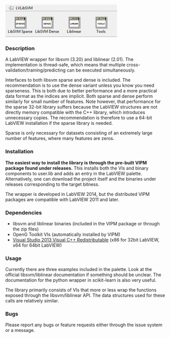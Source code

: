 ![Palette](./Palette.png)

### Description
A LabVIEW wrapper for libsvm (3.20) and liblinear (2.01).
The implementation is thread-safe, which means that multiple cross-validation/training/predicting can be executed simultaneously.

Interfaces to both libsvm sparse and dense is included. The recommendation is to use the dense variant unless you know you need sparseness. This is both due to better performance and a more practical data format as the indices are implicit. Both sparse and dense perform similarly for small number of features. Note however, that performance for the sparse 32-bit library suffers because the LabVIEW structures are not directly memory compatible with the C++ library, which introduces unnecessary copies. The recommendation is therefore to use a 64-bit LabVIEW installation if the sparse library is needed.

Sparse is only necessary for datasets consisting of an extremely large number of features, where many features are zeros.

### Installation
**The easiest way to install the library is through the pre-built VIPM package found under releases.** This installs both the VIs and binary components to user.lib and adds an entry in the LabVIEW palette. Alternatively, one can download the project itself and the binaries under releases corresponding to the target bitness.

The wrapper is developed in LabVIEW 2014, but the distributed VIPM packages are compatible with LabVIEW 2011 and later.

### Dependencies
* libsvm and liblinear binaries (included in the VIPM package or through the zip files)
* OpenG Toolkit VIs (automatically installed by VIPM)
* [Visual Studio 2013 Visual C++ Redistributable](http://www.microsoft.com/en-us/download/details.aspx?id=40784) (x86 for 32bit LabVIEW, x64 for 64bit LabVIEW)


### Usage
Currently there are three examples included in the palette. Look at the official libsvm/liblinear documentation if something should be unclear. 
The documentation for the python wrapper in scikit-learn is also very useful.

The library primarily consists of VIs that more or less wrap the functions exposed through the libsvm/liblinear API.
The data structures used for these calls are relatively similar.

### Bugs
Please report any bugs or feature requests either through the issue system or a message.